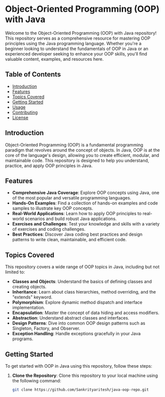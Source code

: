 # Object-Oriented Programming (OOP) with Java


Welcome to the Object-Oriented Programming (OOP) with Java repository! This repository serves as a comprehensive resource for mastering OOP principles using the Java programming language. Whether you're a beginner looking to understand the fundamentals of OOP in Java or an experienced developer seeking to enhance your OOP skills, you'll find valuable content, examples, and resources here.

## Table of Contents

- [Introduction](#introduction)
- [Features](#features)
- [Topics Covered](#topics-covered)
- [Getting Started](#getting-started)
- [Usage](#usage)
- [Contributing](#contributing)
- [License](#license)

## Introduction

Object-Oriented Programming (OOP) is a fundamental programming paradigm that revolves around the concept of objects. In Java, OOP is at the core of the language's design, allowing you to create efficient, modular, and maintainable code. This repository is designed to help you understand, practice, and apply OOP principles in Java.

## Features

- **Comprehensive Java Coverage**: Explore OOP concepts using Java, one of the most popular and versatile programming languages.
- **Hands-On Examples**: Find a collection of hands-on examples and code samples to illustrate key OOP concepts.
- **Real-World Applications**: Learn how to apply OOP principles to real-world scenarios and build robust Java applications.
- **Exercises and Challenges**: Test your knowledge and skills with a variety of exercises and coding challenges.
- **Best Practices**: Discover Java coding best practices and design patterns to write clean, maintainable, and efficient code.

## Topics Covered

This repository covers a wide range of OOP topics in Java, including but not limited to:

- **Classes and Objects**: Understand the basics of defining classes and creating objects.
- **Inheritance**: Learn about class hierarchies, method overriding, and the "extends" keyword.
- **Polymorphism**: Explore dynamic method dispatch and interface implementation.
- **Encapsulation**: Master the concept of data hiding and access modifiers.
- **Abstraction**: Understand abstract classes and interfaces.
- **Design Patterns**: Dive into common OOP design patterns such as Singleton, Factory, and Observer.
- **Exception Handling**: Handle exceptions gracefully in your Java programs.

## Getting Started

To get started with OOP in Java using this repository, follow these steps:

1. **Clone the Repository**: Clone this repository to your local machine using the following command:

   ```bash
   git clone https://github.com/Sankrityaritesh/java-oop-repo.git
